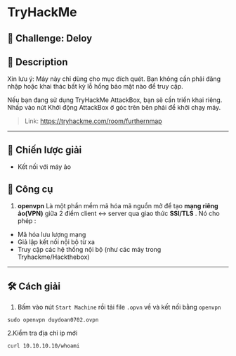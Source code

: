 
# TryHackMe

## 🧩 Challenge: Deloy

## 📝 Description
Xin lưu ý: Máy này chỉ dùng cho mục đích quét. Bạn không cần phải đăng nhập hoặc khai thác bất kỳ lỗ hổng bảo mật nào để truy cập.

Nếu bạn đang sử dụng TryHackMe AttackBox, bạn sẽ cần triển khai riêng. Nhấp vào nút Khởi động AttackBox ở góc trên bên phải để khởi chạy máy.

> Link: https://tryhackme.com/room/furthernmap

---

## 🧠 Chiến lược giải
- Kết nối với máy ảo
  
## 🔧 Công cụ
1. **openvpn**
Là một phần mềm mã hóa mã nguồn mở để tạo **mạng riêng ảo(VPN)** giữa 2 điểm client <-> server qua giao thức **SSl/TLS** . Nó cho phép :
  - Mã hóa lưu lượng mạng
  - Giả lập kết nối nội bộ từ xa
  - Truy cập các hệ thống nội bộ (như các máy trong Tryhackme/Hackthebox)
---


## 🛠️ Cách giải

1. Bấm vào nút `Start Machine` rồi tải file `.opvn` về và kết nối bằng `openvpn`

```
sudo openvpn duydoan0702.ovpn
```
2.Kiểm tra địa chỉ ip mới

```
curl 10.10.10.10/whoami
```
